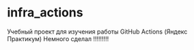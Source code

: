 # infra_actions
Учебный проект для изучения работы GitHub Actions (Яндекс Практикум)
Немного сделал !!!!!!!!!